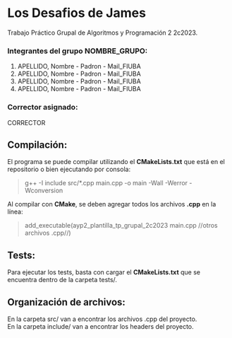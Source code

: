 # Los Desafios de James

Trabajo Práctico Grupal de Algoritmos y Programación 2 2c2023.

### Integrantes del grupo NOMBRE_GRUPO:

1. APELLIDO, Nombre - Padron - Mail_FIUBA
2. APELLIDO, Nombre - Padron - Mail_FIUBA
3. APELLIDO, Nombre - Padron - Mail_FIUBA
4. APELLIDO, Nombre - Padron - Mail_FIUBA

### Corrector asignado:

CORRECTOR

## Compilación:

El programa se puede compilar utilizando el **CMakeLists.txt** que está en el repositorio o bien ejecutando por consola:

> g++ -I include src/*.cpp main.cpp -o main -Wall -Werror -Wconversion

Al compilar con **CMake**, se deben agregar todos los archivos **.cpp** en la línea:

> add_executable(ayp2_plantilla_tp_grupal_2c2023 main.cpp //otros archivos .cpp//)

## Tests:

Para ejecutar los tests, basta con cargar el **CMakeLists.txt** que se encuentra dentro de la carpeta tests/.

## Organización de archivos:

En la carpeta src/ van a encontrar los archivos .cpp del proyecto.<br>
En la carpeta include/ van a encontrar los headers del proyecto.<br>